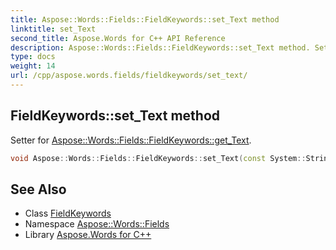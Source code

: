 ```yaml
---
title: Aspose::Words::Fields::FieldKeywords::set_Text method
linktitle: set_Text
second_title: Aspose.Words for C++ API Reference
description: Aspose::Words::Fields::FieldKeywords::set_Text method. Setter for Aspose::Words::Fields::FieldKeywords::get_Text in C++.
type: docs
weight: 14
url: /cpp/aspose.words.fields/fieldkeywords/set_text/
---
```

## FieldKeywords::set_Text method


Setter for [Aspose::Words::Fields::FieldKeywords::get_Text](../get_text/).

```cpp
void Aspose::Words::Fields::FieldKeywords::set_Text(const System::String &value)
```

## See Also

* Class [FieldKeywords](../)
* Namespace [Aspose::Words::Fields](../../)
* Library [Aspose.Words for C++](../../../)
